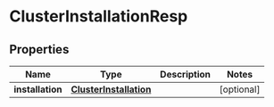 # ClusterInstallationResp

## Properties
Name | Type | Description | Notes
------------ | ------------- | ------------- | -------------
**installation** | [**ClusterInstallation**](ClusterInstallation.md) |  |  [optional]
